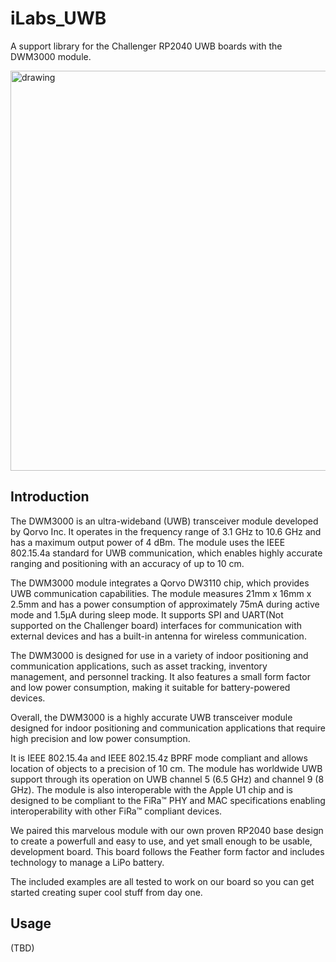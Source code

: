 # iLabs_UWB
A support library for the Challenger RP2040 UWB boards with the DWM3000 module.

<img src="https://usercontent.one/wp/ilabs.se/wp-content/uploads/2023/04/iso1-2048-1.jpg" alt="drawing" width="640"/>

## Introduction

The DWM3000 is an ultra-wideband (UWB) transceiver module developed by Qorvo Inc. It operates in the frequency range of 3.1 GHz to 10.6 GHz and has a maximum output power of 4 dBm. The module uses the IEEE 802.15.4a standard for UWB communication, which enables highly accurate ranging and positioning with an accuracy of up to 10 cm.

The DWM3000 module integrates a Qorvo DW3110 chip, which provides UWB communication capabilities. The module measures 21mm x 16mm x 2.5mm and has a power consumption of approximately 75mA during active mode and 1.5μA during sleep mode. It supports SPI and UART(Not supported on the Challenger board) interfaces for communication with external devices and has a built-in antenna for wireless communication.

The DWM3000 is designed for use in a variety of indoor positioning and communication applications, such as asset tracking, inventory management, and personnel tracking. It also features a small form factor and low power consumption, making it suitable for battery-powered devices.

Overall, the DWM3000 is a highly accurate UWB transceiver module designed for indoor positioning and communication applications that require high precision and low power consumption.

It is IEEE 802.15.4a and IEEE 802.15.4z BPRF mode compliant and allows location of objects to a precision of 10 cm. The module has worldwide UWB support through its operation on UWB channel 5 (6.5 GHz) and channel 9 (8 GHz). The module is also interoperable with the Apple U1 chip and is designed to be compliant to the FiRa™ PHY and MAC specifications enabling interoperability with other FiRa™ compliant devices.

We paired this marvelous module with our own proven RP2040 base design to create a powerfull and easy to use, and yet small enough to be usable, development board. This board follows the Feather form factor and includes technology to manage a LiPo battery.

The included examples are all tested to work on our board so you can get started creating super cool stuff from day one.

## Usage

(TBD)